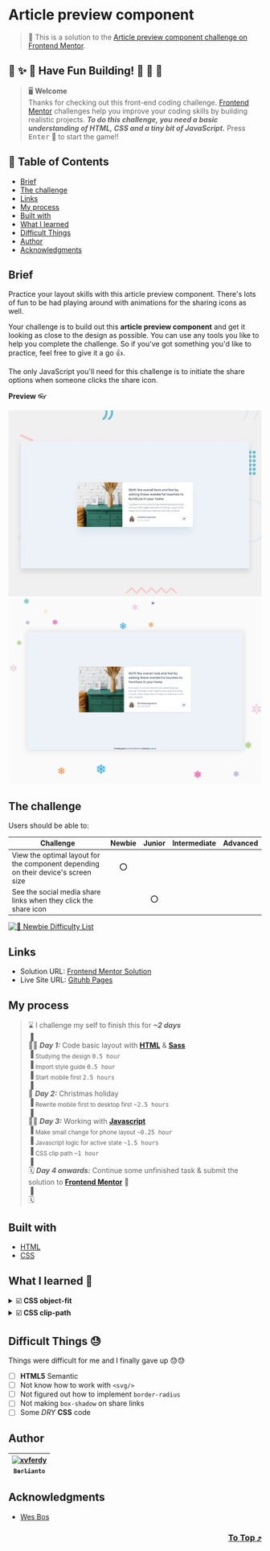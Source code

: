 # Article preview component

> 🔖 This is a solution to the [Article preview component challenge on Frontend Mentor](https://www.frontendmentor.io/challenges/article-preview-component-dYBN_pYFT).

## 🌈 ✨ 🎉 Have Fun Building! 🚀 🎊 🎈
> 🖥️ **Welcome** <br>
> Thanks for checking out this front-end coding challenge.
[Frontend Mentor](https://www.frontendmentor.io) challenges help you improve your coding skills by building realistic projects.
***To do this challenge, you need a basic understanding of HTML, CSS and a tiny bit of JavaScript.*** Press <kbd>Enter</kbd> 🚀 to start the game!!

## 🥷 Table of Contents
- [Brief](#brief)
- [The challenge](#the-challenge)
- [Links](#links)
- [My process](#my-process)
- [Built with](#built-with)
- [What I learned](#what-i-learned-)
- [Difficult Things](#difficult-things-)
- [Author](#author)
- [Acknowledgments](#acknowledgments)

## Brief
Practice your layout skills with this article preview component. There's lots of fun to be had playing around with animations for the sharing icons as well.

Your challenge is to build out this **article preview component** and get it looking as close to the design as possible. You can use any tools you like to help you complete the challenge. So if you've got something you'd like to practice, feel free to give it a go 👍.

The only JavaScript you'll need for this challenge is to initiate the share options when someone clicks the share icon.

**Preview** 👓

![Design preview for the Loopstudios landing page coding challenge](./design/desktop-preview.jpg)
![Design preview for the Loopstudios landing page coding challenge](./design/overview.png)

## The challenge 
Users should be able to:
  
| Challenge | Newbie | Junior | Intermediate | Advanced |
| --- | :---: | :---: | :---: | :---: |
| View the optimal layout for the component depending on their device's screen size | ⭕ |  |  |  |
| See the social media share links when they click the share icon |  | ⭕ |  |  |

[![🐬 Newbie Difficulty List](https://img.shields.io/badge/Difficulty-Newbie-3F54A3?style=for-the-badge&logo=frontendmentor "Newbie Difficulty")](https://www.frontendmentor.io/challenges?difficulties=1)

## Links
- Solution URL: [Frontend Mentor Solution]()
- Live Site URL: [Gituhb Pages]()

## My process
> ⌛ I challenge my self to finish this for ***~2 days*** <br>
> ▐ <br>
> 🧑‍💻 ***Day 1:*** Code basic layout with [**HTML**](https://developer.mozilla.org/en-US/docs/Web/HTML) & [**Sass**](https://sass-lang.com/) <br>
> ▐ <sub>Studying the design <kbd>0.5 hour</kbd></sub> <br>
> ▐ <sub>Import style guide <kbd>0.5 hour</kbd></sub> <br>
> ▐ <sub>Start mobile first <kbd>2.5 hours</kbd></sub> <br>
> ▐ <br>
> 🎄 ***Day 2:*** Christmas holiday <br>
> ▐ <sub>Rewrite mobile first to desktop first <kbd>~2.5 hours</kbd></sub> <br>
> ▐ <br>
> 🧑‍💻 ***Day 3:*** Working with [**Javascript**](https://www.javascript.com/)<br>
> ▐ <sub>Make small change for phone layout <kbd>~0.25 hour</kbd></sub> <br>
> ▐ <sub>Javascript logic for active state <kbd>~1.5 hours</kbd></sub> <br>
> ▐ <sub>CSS clip path <kbd>~1 hour</kbd></sub> <br>
> ▐ <br>
> 🗓️ ***Day 4 onwards:*** Continue some unfinished task & submit the solution to [**Frontend Mentor**]( "Solution") 🚩 <br>
> ▐ <br>
> 🗓️ 

## Built with
- [HTML](https://developer.mozilla.org/en-US/docs/Web/HTML "developer.mozilla")
- [CSS](https://www.w3.org/Style/CSS/Overview.en.html "W3C")

## What I learned 🥳

<details>
    <summary>☑️ <b>CSS object-fit</b></summary> <br>
  
`object-position: left` has the same idea of ` background-position: left`
###### stylesheets/scss/\_preview.scss
```scss
img {
  width: 100%;
  height: 100%;
  object-fit: cover;
  object-position: left;
}
```
</details>

<details>
    <summary>☑️ <b>CSS clip-path</b></summary> <br>
  
`clip-path` can show some part of our element by clip-in it
###### stylesheets/scss/\_preview.scss
```scss
&--active {
  filter: drop-shadow(0px 10px 5px rgba(0, 0, 0, 0.1));
  clip-path: polygon(
    0% 0%,
    100% 0%,
    100% 75%,
    62% 75%,
    56% 100%,
    49% 75%,
    0% 75%
  );
}
```
</details>

## Difficult Things 😓
Things were difficult for me and I finally gave up 😓😓
- [ ] **HTML5** Semantic
- [ ] Not know how to work with `<svg/>`
- [ ] Not figured out how to implement `border-radius`
- [ ] Not making `box-shadow` on share links
- [ ] Some _DRY_ **CSS** code

## Author
| [<img src="https://avatars.githubusercontent.com/u/47988956?v=4" alt="xvferdy" width="100px"/><br><sub><samp>Berlianto</samp></sub>](https://github.com/xvferdy)  |
|:---:|

## Acknowledgments
- [Wes Bos](https://www.youtube.com/watch?v=F1anRyL37lE&t=201s "JavaScript Event Capture, Propagation and Bubbling")

<h3 align="right">
      <a href="#readme">To Top ⤴️</a>
</h3>
